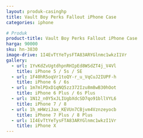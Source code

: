 ```yaml
---
layout: produk-casinghp
title: Vault Boy Perks Fallout iPhone Case
categories: iphone

# Produk
product-title: Vault Boy Perks Fallout iPhone Case
harga: 90000
sku: hn-3830
image-drive: 1I4EvTtYeTysFTA83ARYGlnmc1wkzI1Vr
gallery:
  - url: 1YvKdZvUgtdhpnRHIpEd8WSdZT4j_V4Vl
    title: iPhone 5 / 5s / SE
  - url: 1F40hR5oqVr1toQY-r_u_VqCuJ2IUPF-h
    title: iPhone 6 / 6s
  - url: 1m7mlPDxD1qNQ5zz372Izu8m8wB30hOot
    title: iPhone 6 Plus / 6s Plus
  - url: 1N12_n0Y5xJLIUgbXdcSD7qo91bllVYL6
    title: iPhone 7 / 8
  - url: 1h_mHWziJax_KEVUn7CBjvm4Vznzeyocb
    title: iPhone 7 Plus / 8 Plus
  - url: 1I4EvTtYeTysFTA83ARYGlnmc1wkzI1Vr
    title: iPhone X
---
```


